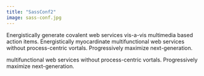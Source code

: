 ```yaml
---
title: "SassConf2"
image: sass-conf.jpg
---
```


Energistically generate covalent web services vis-a-vis multimedia based action items. Energistically myocardinate multifunctional web services without process-centric vortals. Progressively maximize next-generation.

multifunctional web services without process-centric vortals. Progressively maximize next-generation.